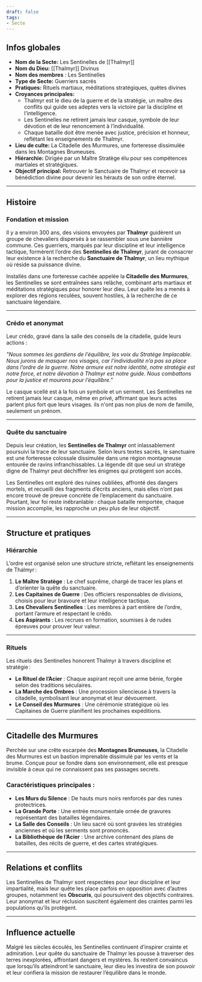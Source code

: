 ```yaml
---
draft: false
tags:
- Secte
---
```


## **Infos globales**
- **Nom de la Secte:** Les Sentinelles de [[Thalmyr]]  
- **Nom du Dieu:** [[Thalmyr]] Divinus  
- **Nom des membres** : Les Sentinelles  
- **Type de Secte:** Guerriers sacrés  
- **Pratiques:** Rituels martiaux, méditations stratégiques, quêtes divines  
- **Croyances principales:**  
    - Thalmyr est le dieu de la guerre et de la stratégie, un maître des conflits qui guide ses adeptes vers la victoire par la discipline et l’intelligence.  
    - Les Sentinelles ne retirent jamais leur casque, symbole de leur dévotion et de leur renoncement à l’individualité.  
    - Chaque bataille doit être menée avec justice, précision et honneur, reflétant les enseignements de Thalmyr.  
- **Lieu de culte:** La Citadelle des Murmures, une forteresse dissimulée dans les Montagnes Brumeuses.  
- **Hiérarchie:** Dirigée par un Maître Stratège élu pour ses compétences martiales et stratégiques.  
- **Objectif principal:** Retrouver le Sanctuaire de Thalmyr et recevoir sa bénédiction divine pour devenir les hérauts de son ordre éternel.  

---

## **Histoire**

### **Fondation et mission**
Il y a environ 300 ans, des visions envoyées par **Thalmyr** guidèrent un groupe de chevaliers dispersés à se rassembler sous une bannière commune. Ces guerriers, marqués par leur discipline et leur intelligence tactique, formèrent l’ordre des **Sentinelles de Thalmyr**, jurant de consacrer leur existence à la recherche du **Sanctuaire de Thalmyr**, un lieu mythique où réside sa puissance divine.

Installés dans une forteresse cachée appelée la **Citadelle des Murmures**, les Sentinelles se sont entraînées sans relâche, combinant arts martiaux et méditations stratégiques pour honorer leur dieu. Leur quête les a menés à explorer des régions reculées, souvent hostiles, à la recherche de ce sanctuaire légendaire.

---

### **Crédo et anonymat**
Leur crédo, gravé dans la salle des conseils de la citadelle, guide leurs actions :  

*"Nous sommes les gardiens de l’équilibre, les voix du Stratège Implacable. Nous jurons de masquer nos visages, car l’individualité n’a pas sa place dans l’ordre de la guerre. Notre armure est notre identité, notre stratégie est notre force, et notre dévotion à Thalmyr est notre guide. Nous combattons pour la justice et mourons pour l’équilibre."*  

Le casque scellé est à la fois un symbole et un serment. Les Sentinelles ne retirent jamais leur casque, même en privé, affirmant que leurs actes parlent plus fort que leurs visages. ils n'ont pas non plus de nom de famille, seulement un prénom.

---

### **Quête du sanctuaire**
Depuis leur création, les **Sentinelles de Thalmyr** ont inlassablement poursuivi la trace de leur sanctuaire. Selon leurs textes sacrés, le sanctuaire est une forteresse colossale dissimulée dans une région montagneuse entourée de ravins infranchissables. La légende dit que seul un stratège digne de Thalmyr peut déchiffrer les énigmes qui protègent son accès.

Les Sentinelles ont exploré des ruines oubliées, affronté des dangers mortels, et recueilli des fragments d’écrits anciens, mais elles n’ont pas encore trouvé de preuve concrète de l’emplacement du sanctuaire. Pourtant, leur foi reste inébranlable : chaque bataille remportée, chaque mission accomplie, les rapproche un peu plus de leur objectif.

---

## **Structure et pratiques**

### **Hiérarchie**
L’ordre est organisé selon une structure stricte, reflétant les enseignements de Thalmyr :  
1. **Le Maître Stratège** : Le chef suprême, chargé de tracer les plans et d’orienter la quête du sanctuaire.  
2. **Les Capitaines de Guerre** : Des officiers responsables de divisions, choisis pour leur bravoure et leur intelligence tactique.  
3. **Les Chevaliers Sentinelles** : Les membres à part entière de l’ordre, portant l’armure et respectant le crédo.  
4. **Les Aspirants** : Les recrues en formation, soumises à de rudes épreuves pour prouver leur valeur.  

---

### **Rituels**
Les rituels des Sentinelles honorent Thalmyr à travers discipline et stratégie :  
- **Le Rituel de l’Acier** : Chaque aspirant reçoit une arme bénie, forgée selon des traditions séculaires.  
- **La Marche des Ombres** : Une procession silencieuse à travers la citadelle, symbolisant leur anonymat et leur dévouement.  
- **Le Conseil des Murmures** : Une cérémonie stratégique où les Capitaines de Guerre planifient les prochaines expéditions.  

---

## **Citadelle des Murmures**
Perchée sur une crête escarpée des **Montagnes Brumeuses**, la Citadelle des Murmures est un bastion imprenable dissimulé par les vents et la brume. Conçue pour se fondre dans son environnement, elle est presque invisible à ceux qui ne connaissent pas ses passages secrets.

### **Caractéristiques principales :**
- **Les Murs du Silence** : De hauts murs noirs renforcés par des runes protectrices.  
- **La Grande Porte** : Une entrée monumentale ornée de gravures représentant des batailles légendaires.  
- **La Salle des Conseils** : Un lieu sacré où sont gravées les stratégies anciennes et où les serments sont prononcés.  
- **La Bibliothèque de l’Acier** : Une archive contenant des plans de batailles, des récits de guerre, et des cartes stratégiques.  

---

## **Relations et conflits**
Les Sentinelles de Thalmyr sont respectées pour leur discipline et leur impartialité, mais leur quête les place parfois en opposition avec d’autres groupes, notamment les **Obscuris**, qui poursuivent des objectifs contraires. Leur anonymat et leur réclusion suscitent également des craintes parmi les populations qu’ils protègent.

---

## **Influence actuelle**
Malgré les siècles écoulés, les Sentinelles continuent d’inspirer crainte et admiration. Leur quête du sanctuaire de Thalmyr les pousse à traverser des terres inexplorées, affrontant dangers et mystères. Ils restent convaincus que lorsqu’ils atteindront le sanctuaire, leur dieu les investira de son pouvoir et leur confiera la mission de restaurer l’équilibre dans le monde.